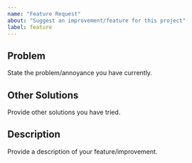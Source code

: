 ```yaml
---
name: "Feature Request"
about: "Suggest an improvement/feature for this project"
label: feature
---
```


<!--
SPDX-FileCopyrightText: 2023 Jason Pena <jasonpena@awkless.com>
SPDX-License-Identifier: MIT
-->

## Problem

State the problem/annoyance you have currently.

## Other Solutions

Provide other solutions you have tried.

## Description

Provide a description of your feature/improvement.
